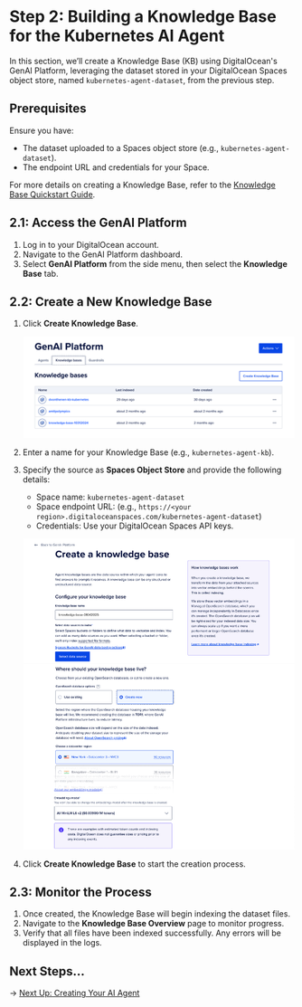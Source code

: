 # Step 2: Building a Knowledge Base for the Kubernetes AI Agent

In this section, we’ll create a Knowledge Base (KB) using DigitalOcean's GenAI Platform, leveraging the dataset stored in your DigitalOcean Spaces object store, named `kubernetes-agent-dataset`, from the previous step.

## Prerequisites

Ensure you have:

- The dataset uploaded to a Spaces object store (e.g., `kubernetes-agent-dataset`).
- The endpoint URL and credentials for your Space.

For more details on creating a Knowledge Base, refer to the [Knowledge Base Quickstart Guide](https://docs.digitalocean.com/products/genai-platform/how-to/manage-kb/create/).

## 2.1: Access the GenAI Platform

1. Log in to your DigitalOcean account.
2. Navigate to the GenAI Platform dashboard.
3. Select **GenAI Platform** from the side menu, then select the **Knowledge Base** tab.

## 2.2: Create a New Knowledge Base

1. Click **Create Knowledge Base**.

   ![Create a Knowledge Base](./images/step2-create.png)

2. Enter a name for your Knowledge Base (e.g., `kubernetes-agent-kb`).
3. Specify the source as **Spaces Object Store** and provide the following details:
   - Space name: `kubernetes-agent-dataset`
   - Space endpoint URL: (e.g., `https://<your region>.digitaloceanspaces.com/kubernetes-agent-dataset`)
   - Credentials: Use your DigitalOcean Spaces API keys.

   ![Knowledge Base Settings](./images/step2-settings.png)

4. Click **Create Knowledge Base** to start the creation process.

## 2.3: Monitor the Process

1. Once created, the Knowledge Base will begin indexing the dataset files.
2. Navigate to the **Knowledge Base Overview** page to monitor progress.
3. Verify that all files have been indexed successfully. Any errors will be displayed in the logs.

## Next Steps...

→ [Next Up: Creating Your AI Agent](./STEP3_GENAI_AGENT.md)
